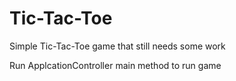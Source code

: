 # Tic-Tac-Toe
Simple Tic-Tac-Toe game that still needs some work

Run ApplcationController main method to run game
